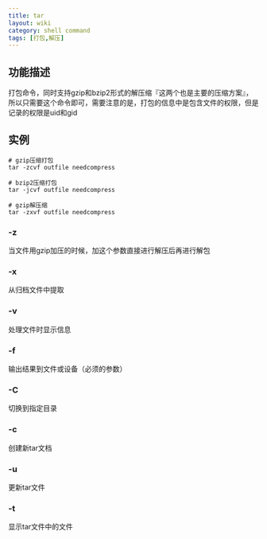 ```yaml
---
title: tar
layout: wiki
category: shell command
tags: [打包,解压]
---
```


## 功能描述

打包命令，同时支持gzip和bzip2形式的解压缩『这两个也是主要的压缩方案』，所以只需要这个命令即可，需要注意的是，打包的信息中是包含文件的权限，但是记录的权限是uid和gid

## 实例

```
# gzip压缩打包
tar -zcvf outfile needcompress

# bzip2压缩打包
tar -jcvf outfile needcompress

# gzip解压缩
tar -zxvf outfile needcompress
```

### -z

当文件用gzip加压的时候，加这个参数直接进行解压后再进行解包

### -x

从归档文件中提取

### -v

处理文件时显示信息

### -f

输出结果到文件或设备（必须的参数）

### -C

切换到指定目录

### -c

创建新tar文档

### -u

更新tar文件

### -t

显示tar文件中的文件
